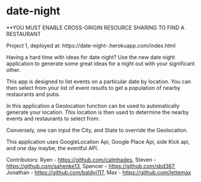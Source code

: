 # date-night
**YOU MUST ENABLE CROSS-ORIGIN RESOURCE SHARING TO FIND A RESTAURANT

Project 1, deployed at: https://date-night-.herokuapp.com/index.html

Having a hard time with ideas for date night?  Use the new date night application to generate some great ideas for a night out with your significant other.

This app is designed to list events on a particular date by location.  You can then select from your list of event results to get a population of nearby restaurants and pubs.

In this application a Geolocation function can be used to automatically generate your location.  This location is then used to determine the nearby events and restaurants to select from.  

Conversely, one can input the City, and State to override the Geolocation.

This application uses GoogleLocation Api, Google Place Api, side Kick api, and one day maybe, the eventful API.

Contributors: Ryen - https://github.com/calmhades, Steven - https://github.com/sahenke13, Spencer - https://github.com/sbd367,  Jonathan - https://github.com/baldyj117, Max - https://github.com/lettemax
